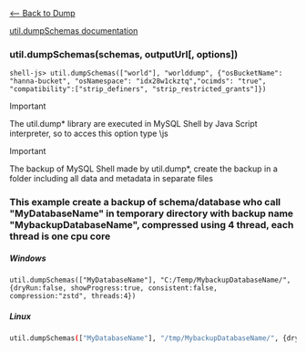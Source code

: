 [<-- Back to Dump](https://github.com/mtemporim/Databases/tree/main/MySQL/MySQL-Shell/Dump)

[util.dumpSchemas documentation](https://dev.mysql.com/doc/mysql-shell/8.0/en/mysql-shell-utilities-dump-instance-schema.html)

### util.dumpSchemas(schemas, outputUrl[, options])  

`
shell-js> util.dumpSchemas(["world"], "worlddump", {"osBucketName": "hanna-bucket", "osNamespace": "idx28w1ckztq","ocimds": "true", "compatibility":["strip_definers", "strip_restricted_grants"]})
`

>[!IMPORTANT]
>
> The util.dump* library are executed in MySQL Shell by Java Script interpreter, so to acces this option type \js 

>[!IMPORTANT]
>
> The backup of MySQL Shell made by util.dump*, create the backup in a folder including all data and metadata in separate files


### This example create a backup of schema/database who call "MyDatabaseName" in temporary directory with backup name "MybackupDatabaseName", compressed using 4 thread, each thread is one cpu core

##### Windows
```
util.dumpSchemas(["MyDatabaseName"], "C:/Temp/MybackupDatabaseName/", {dryRun:false, showProgress:true, consistent:false, compression:"zstd", threads:4})
```

##### Linux
```bash
util.dumpSchemas(["MyDatabaseName"], "/tmp/MybackupDatabaseName/", {dryRun:false, showProgress:true, consistent:false, compression:"zstd", threads:4})
``` 




